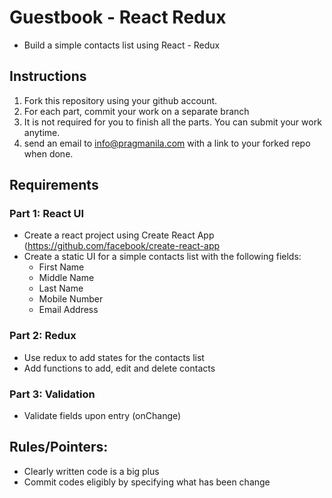 # Guestbook - React Redux

- Build a simple contacts list using React - Redux

## Instructions

1. Fork this repository using your github account.
2. For each part, commit your work on a separate branch 
3. It is not required for you to finish all the parts. You can submit your work anytime.
4. send an email to info@pragmanila.com with a link to your forked repo when done. 

## Requirements

### Part 1: React UI

- Create a react project using Create React App (https://github.com/facebook/create-react-app
- Create a static UI for a  simple contacts list with the following fields:
    - First Name
    - Middle Name
    - Last Name
    - Mobile Number
    - Email Address

### Part 2: Redux
- Use redux to add states for the contacts list
- Add functions to add, edit and delete contacts

### Part 3: Validation
- Validate fields upon entry (onChange)


## Rules/Pointers:
- Clearly written code is a big plus
- Commit codes eligibly by specifying what has been change
 

